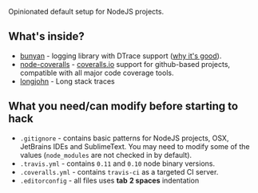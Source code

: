 Opinionated default setup for NodeJS projects.

## What's inside?

* [bunyan](https://github.com/trentm/node-bunyan) - logging library with DTrace support ([why it's good](https://github.com/trentm/node-bunyan#runtime-log-snooping-via-dtrace)).
* [node-coveralls](https://github.com/cainus/node-coveralls) - [coveralls.io](https://coveralls.io/) support for github-based projects, compatible with all major code coverage tools.
* [longjohn](https://github.com/mattinsler/longjohn) - Long stack traces

## What you need/can modify before starting to hack

* `.gitignore` - contains basic patterns for NodeJS projects, OSX, JetBrains IDEs and SublimeText. You may need to modify some of the values (`node_modules` are not checked in by default).
* `.travis.yml` - contains `0.11` and `0.10` node binary versions.
* `.coveralls.yml` - contains `travis-ci` as a targeted CI server. 
* `.editorconfig` - all files uses **tab** **2 spaces** indentation
